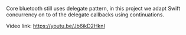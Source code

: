 Core bluetooth still uses delegate pattern, in this project we adapt Swift concurrency on to of the delegate callbacks using continuations.

Video link: https://youtu.be/Jb6ikD2HknI
